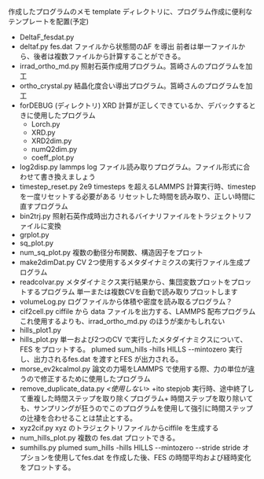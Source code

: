 作成したプログラムのメモ
template ディレクトリに、プログラム作成に便利なテンプレートを配置(予定)
- DeltaF_fesdat.py
- deltaf.py
  fes.dat ファイルから状態間のΔF を導出
  前者は単一ファイルから、後者は複数ファイルから計算することができる。
- irrad_ortho_md.py
  照射石英作成用プログラム。筥崎さんのプログラムを加工
- ortho_crystal.py
  結晶化度合い導出プログラム。筥崎さんのプログラムを加工
- forDEBUG (ディレクトリ)
  XRD 計算が正しくできているか、デバックするときに使用したプログラム
  - Lorch.py
  - XRD.py
  - XRD2dim.py
  - numQ2dim.py
  - coeff_plot.py
- log2disp.py
  lammps log ファイル読み取りプログラム。ファイル形式に合わせて書き換えましょう
- timestep_reset.py
  2e9 timesteps を超えるLAMMPS 計算実行時、timestep を一度リセットする必要がある
  リセットした時間を読み取り、正しい時間に直すプログラム
- bin2trj.py
  照射石英作成時出力されるバイナリファイルをトラジェクトリファイルに変換
- grplot.py
- sq_plot.py
- num_sq_plot.py
  複数の動径分布関数、構造因子をプロット
- make2dimDat.py
  CV 2つ使用するメタダイナミクスの実行ファイル生成プログラム
- readcolvar.py
  メタダイナミクス実行結果から、集団変数プロットをプロットするプログラム
  単一または複数CVを自動で読み取りプロットします
- volumeLog.py
  ログファイルから体積や密度を読み取るプログラム？
- cif2cell.py
  ciffile から data ファイルを出力する、LAMMPS 配布プログラム
  これ使用するよりも、irrad_ortho_md.py のほうが楽かもしれない
- hills_plot1.py
- hills_plot.py
  単一および2つのCV で実行したメタダイナミクスについて、FES をプロットする。
  plumed sum_hills -hills HILLS --mintozero
  実行し、出力されるfes.dat を渡すとFES が出力される。
- morse_ev2kcalmol.py
  論文の力場をLAMMPS で使用する際、力の単位が違うので修正するために使用したプログラム
- remove_duplicate_data.py
  *<使用しない>*
  +ito stepjob 実行時、途中終了して重複した時間ステップを取り除くプログラム+
  時間ステップを取り除いても、サンプリングが狂うのでこのプログラムを使用して強引に時間ステップの辻褄を合わせることは禁止とする。
- xyz2cif.py
  xyz のトラジェクトリファイルからciffile を生成する
- num_hills_plot.py
  複数の fes.dat プロットできる。
- sumhills.py
  plumed sum_hills -hills HILLS --mintozero --stride
  stride オプションを使用してfes.dat を作成した後、FES の時間平均および経時変化をプロットする。

